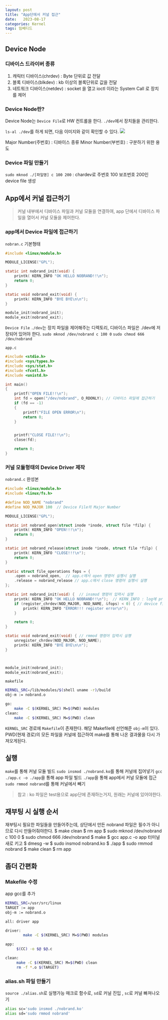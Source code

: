 ```yaml
---
layout: post
title: "App단에서 커널 접근"
date:   2023-08-17
categories: Kernel
tags: 임베디드
---
```


## Device Node
###  디바이스 드라이버 종류
1. 캐릭터 디바이스(chrdev) : Byte 단위로 값 전달
2. 블록 디바이스(blkdev) : kb 이상의 블록단위로 값을 전달
3. 네트워크 디바이스(netdev) : socket 을 열고 ioctl 이라는 System Call 로 장치를 제어

### Device Node란?
Device Node는 `Device File`로 HW 컨트롤을 한다. `./dev`에서 장치들을 관리한다.

`ls-al ./dev`를 하게 되면, 다음 이미지와 같이 확인할 수 있다.
![](https://velog.velcdn.com/images/dev-hoon/post/c54d08f2-41f3-4d4d-9e07-73c8b7bde0b6/image.png)

Major Number(주번호) : 디바이스 종류
Minor Number(부번호) : 구분하기 위한 용도

### Device 파일 만들기
`sudo mknod ./[파일명] c 100 200` : chardev로 주번호 100 보조번호 200인 device file 생성

## App에서 커널 접근하기
> 커널 내부에서 디바이스 파일과 커널 모듈을 연결하여, app 단에서 디바이스 파일을 열어서 커널 모듈을 제어한다.

### app에서 Device 파일에 접근하기
`nobran.c` 기본형태
```c
#include <linux/module.h>

MODULE_LICENSE("GPL");

static int nobrand_init(void) {
    printk( KERN_INFO "OK HELLO NOBRAND!!\n");
    return 0;
}

static void nobrand_exit(void) {
    printk( KERN_INFO "BYE BYE\n\n");
}

module_init(nobrand_init);
module_exit(nobrand_exit);
```

`Device File` 
`./dev`는 장치 파일을 제어해주는 디렉토리, 디바이스 파일은 ./dev에 저장되어 있어야 한다.
`sudo mknod /dev/nobrand c 100 0`
`sudo chmod 666 /dev/nobrand`

`app.c`
```c
#include <stdio.h>
#include <sys/types.h>
#include <sys/stat.h>
#include <fcntl.h>
#include <unistd.h>

int main()
{
    printf("OPEN FILE!!\n");
    int fd = open("/dev/nobrand", O_RDONLY); // 디바이스 파일에 접근하기
    if (fd == -1)
    {
        printf("FILE OPEN ERROR\n");
        return 0;
    }


    printf("CLOSE FILE!!\n");
    close(fd);

    return 0;
}
```
### 커널 모듈형태의 Device Driver 제작

`nobrand.c` 완성본
```c
#include <linux/module.h>
#include <linux/fs.h>

#define NOD_NAME "nobrand"
#define NOD_MAJOR 100  // Device File의 Major Number

MODULE_LICENSE("GPL");

static int nobrand_open(struct inode *inode, struct file *filp) {
    printk( KERN_INFO "OPEN!!!\n");
    return 0;
}

static int nobrand_release(struct inode *inode, struct file *filp) {
    printk( KERN_INFO "CLOSE!!!\n");
    return 0;
}

static struct file_operations fops = {
    .open = nobrand_open,  // app.c에서 open 명령어 실행시 실행
    .release = nobrand_release // app.c에서 close 명령어 실행시 실행
};

static int nobrand_init(void) {  // insmod 명령어 입력시 실행
    printk( KERN_INFO "OK HELLO NOBRAND!!\n");  // KERN_INFO : log에 print하기 위해
    if (register_chrdev(NOD_MAJOR, NOD_NAME, &fops) < 0) { // device file에 접근 실패시 실행
        printk( KERN_INFO "ERROR!!! register error\n");
    }

    return 0;
}

static void nobrand_exit(void) { // rmmod 명령어 입력시 실행
    unregister_chrdev(NOD_MAJOR, NOD_NAME);
    printk( KERN_INFO "BYE BYE\n\n");
}



module_init(nobrand_init);
module_exit(nobrand_exit);
```

`makefile`
```bash
KERNEL_SRC=/lib/modules/$(shell uname -r)/build
obj-m := nobrand.o

go:
    make -C $(KERNEL_SRC) M=$(PWD) modules
clean:
    make -C $(KERNEL_SRC) M=$(PWD) clean
```
`KERNEL_SRC` 경로에 `Makefile`이 존재한다. 해당 Makefile에 선언해준 `obj-m`이 있다.
PWD(현재 경로)의 모든 파일을 커널에 접근하여 make를 통해 나온 결과물을 다시 가져오게된다.

## 실행
`make`를 통해 커널 모듈 빌드
`sudo insmod ./nobrand.ko`를 통해 커널에 집어넣기 
`gcc ./app.c -o ./app`을 통해 app 파일 빌드
`./app`을 통해 app에서 커널 모듈에 접근
`sudo rmmod nobrand`를 통해 커널에서 빼기

> 참고 : ko 파일은 test용으로 app단에 존재하는거지, 원래는 커널에 있어야한다.

## 재부팅 시 실행 순서
재부팅시 필요한 파일들을 만들어주는데, 상단에서 만든 nobrand 파일은 필수가 아니므로 다시 만들어줘야한다. 
$ make clean
$ rm app
$ sudo mknod /dev/nobrand c 100 0
$ sudo chmod 666 /dev/nobrand
$ make
$ gcc app.c -o app
터미널 새로 키고 $ dmesg -w
$ sudo insmod nobrand.ko
$ ./app
$ sudo rmmod nobrand
$ make clean
$ rm app

## 좀더 간편화
### Makefile  수정
app gcc를 추가
```bash
KERNEL_SRC=/usr/src/linux
TARGET := app
obj-m := nobrand.o

all: driver app

driver:
        make -C $(KERNEL_SRC) M=$(PWD) modules

app:
     $(CC) -o $@ $@.c

clean:
     make -C $(KERNEL_SRC) M=$(PWD) clean
     rm -f *.o $(TARGET)

```
### alias.sh 파일 만들기
`source ./alias.sh`로 실행가능
매크로 함수로, `sd`로 커널 진입 , `sc`로 커널 빠져나오기
```bash
alias sc='sudo insmod ./nobrand.ko'
alias sd='sudo rmmod nobrand'

```

